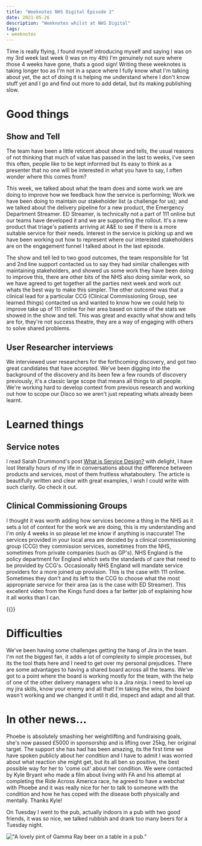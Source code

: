 ```yaml
---
title: "Weeknotes NHS Digital Episode 2"
date: 2021-05-26
description: "Weeknotes whilst at NHS Digital"
tags: 
- weeknotes
---
```


Time is really flying, I found myself introducing myself and saying I was on my 3rd week last week (I was on my 4th) I'm genuinely not sure where those 4 weeks have gone, thats a good sign! Writing these weeknotes is taking longer too as I'm not in a space where I fully know what I'm talking about yet, the act of doing it is helping me understand where I don't know stuff yet and I go and find out more to add detail, but its making publishing slow.

# Good things

## Show and Tell

The team have been a little reticent about show and tells, the usual reasons of not thinking that much of value has passed in the last to weeks, I've seen this often, people like to be kept informed but its easy to think as a presenter that no one will be interested in what you have to say, I often wonder where this comes from? 

This week, we talked about what the team does and some work we are doing to improve how we feedback how the service is performing; Work we have been doing to maintain our stakeholder list (a challenge for us); and we talked about the delivery pipeline for a new product, the Emergency Department Streamer. ED Streamer, is technically not a part of 111 online but our teams have developed it and we are supporting the rollout. It's a new product that triage's patients arriving at A&E to see if there is a more suitable service for their needs. Interest in the service is picking up and we have been working out how to represent where our interested stakeholders are on the engagement funnel I talked about in the last episode.

The show and tell led to two good outcomes, the team responsible for 1st and 2nd line support contacted us to say they had similar challenges with maintaining stakeholders, and showed us some work they have been doing to improve this, there are other bits of the NHS also doing similar work, so we have agreed to get together all the parties next week and work out whats the best way to make this simpler. The other outcome was that a clinical lead for a particular CCG (Clinical Commissioning Group, see learned things) contacted us and wanted to know how we could help to improve take up of 111 online for her area based on some of the stats we showed in the show and tell. This was great and exactly what show and tells are for, they're not success theatre, they are a way of engaging with others to solve shared problems. 

## User Researcher interviews

We interviewed user researchers for the forthcoming discovery, and got two great candidates that have accepted. We've been digging into the background of the discovery and its been few a few rounds of discovery previously, it's a classic large scope that means all things to all people. We're working hard to develop context from previous research and working out how to scope our Disco so we aren't just repeating whats already been learnt.

# Learned things

## Service notes

I read Sarah Drummond's post [What is Service Design?](https://bootcamp.uxdesign.cc/what-is-service-design-3c6ef5c4c331) with delight, I have lost literally hours of my life in conversations about the difference between products and services, most of them fruitless whataboutery. The article is beautifully written and clear with great examples, I wish I could write with such clarity. Go check it out.

## Clinical Commissioning Groups

I thought it was worth adding how services become a thing in the NHS as it sets a lot of context for the work we are doing, this is my understanding and I'm only 4 weeks in so please let me know if anything is inaccurate! The services provided in your local area are decided by a clinical commissioning group (CCG) they commission services, sometimes from the NHS, sometimes from private companies (such as GP's). NHS England is the policy department for England which sets the standards of care that need to be provided by CCG's. Occasionally NHS England will mandate service providers for a more joined up provision. This is the case with 111 online. Sometimes they don't and its left to the CCG to choose what the most appropriate service for their area (as is the case with ED Streamer). This excellent video from the Kings fund does a far better job of explaining how it all works than I can.

{{<youtube id = "DEARD4I3xtE" >}}


# Difficulties

We've been having some challenges getting the hang of Jira in the team. I'm not the biggest fan, it adds a lot of complexity to simple processes, but its the tool thats here and I need to get over my personal prejudices. There are some advantages to having a shared board across all the teams. We've got to a point where the board is working mostly for the team, with the help of one of the other delivery managers who is a Jira ninja. I need to level up my jira skills, know your enemy and all that! I'm taking the wins, the board wasn't working and we changed it until it did, inspect and adapt and all that.

# In other news...

Phoebe is absolutely smashing her weightlifting and fundraising goals, she's now passed £5000 in sponsorship and is lifting over 25kg, her original target. The support she has had has been amazing, its the first time we have spoken publicly about her condition and I have to admit I was worried about what reaction she might get, but its all ben so positive, the best possible way for her to 'come out' about her condition. We were contacted by Kyle Bryant who made a film about living with FA and his attempt at completing the Ride Across America race, he agreed to have a webchat with Phoebe and it was really nice for her to talk to someone with the condition and how he has coped with the disease both physically and mentally. Thanks Kyle!

On Tuesday I went to the pub, actually indoors in a pub with two good friends, it was so nice, we talked rubbish and drank too many beers for a Tuesday night.

!["A lovely pint of Gamma Ray beer on a table in a pub."](/images/beer.jpg )